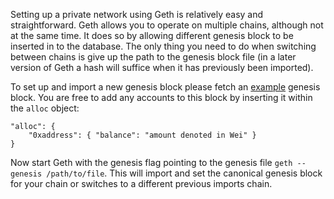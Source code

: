 Setting up a private network using Geth is relatively easy and straightforward. Geth allows you to operate on multiple chains, although not at the same time. It does so by allowing different genesis block to be inserted in to the database. The only thing you need to do when switching between chains is give up the path to the genesis block file (in a later version of Geth a hash will suffice when it has previously been imported). 

To set up and import a new genesis block please fetch an [example](http://jev.io/example_genesis.json) genesis block. You are free to add any accounts to this block by inserting it within the `alloc` object:

```
"alloc": {
    "0xaddress": { "balance": "amount denoted in Wei" }
}
```

Now start Geth with the genesis flag pointing to the genesis file `geth --genesis /path/to/file`. This will import and set the canonical genesis block for your chain or switches to a different previous imports chain.